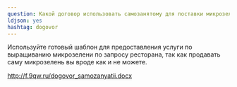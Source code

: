 ```yaml
---
question: Какой договор использовать самозанятому для поставки микрозелени в ресторан?
ldjson: yes 
hashtag: dogovor
---
```


Используйте готовый шаблон для предоставления услуги по выращиванию микрозелени по запросу ресторана, так как продавать саму микрозелень вы вроде как и не можете.

http://f.9qw.ru/dogovor_samozanyatii.docx

